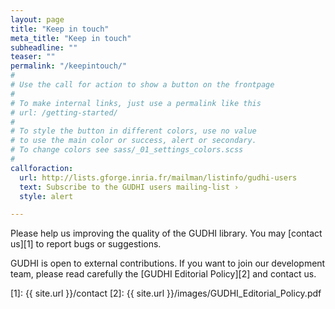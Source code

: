 ```yaml
---
layout: page
title: "Keep in touch"
meta_title: "Keep in touch"
subheadline: ""
teaser: ""
permalink: "/keepintouch/"
#
# Use the call for action to show a button on the frontpage
#
# To make internal links, just use a permalink like this
# url: /getting-started/
#
# To style the button in different colors, use no value
# to use the main color or success, alert or secondary.
# To change colors see sass/_01_settings_colors.scss
#
callforaction:
  url: http://lists.gforge.inria.fr/mailman/listinfo/gudhi-users
  text: Subscribe to the GUDHI users mailing-list ›
  style: alert

---
```


Please help us improving the quality of the GUDHI library. You may [contact us][1] to report bugs or suggestions.

GUDHI is open to external contributions. If you want to join our development team, please read carefully the
[GUDHI Editorial Policy][2] and contact us. 

 [1]: {{ site.url }}/contact
 [2]: {{ site.url }}/images/GUDHI_Editorial_Policy.pdf


